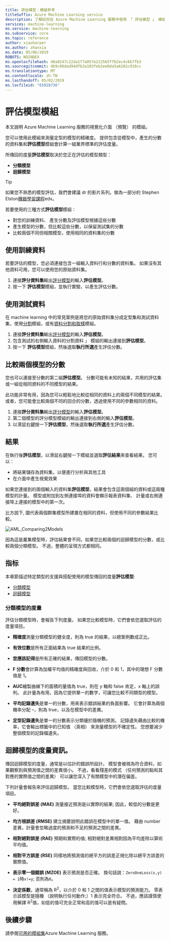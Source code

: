 ```yaml
---
title: 評估模型：模組參考
titleSuffix: Azure Machine Learning service
description: 了解如何在 Azure Machine Learning 服務中使用 「 評估模型 」 模組，來測量定型的模型精確度。
services: machine-learning
ms.service: machine-learning
ms.subservice: core
ms.topic: reference
author: xiaoharper
ms.author: zhanxia
ms.date: 05/06/2019
ROBOTS: NOINDEX
ms.openlocfilehash: 40a8247c22da1f7a057e222565ffb2ec4c6b7fb3
ms.sourcegitcommit: 4b9c06dad94dfb3a103feb2ee0da5a6202c910cc
ms.translationtype: MT
ms.contentlocale: zh-TW
ms.lasthandoff: 05/02/2019
ms.locfileid: "65028736"
---
```

# <a name="evaluate-model-module"></a>評估模型模組

本文說明 Azure Machine Learning 服務的視覺化介面 （預覽） 的模組。

您可以使用此模組來測量定型的模型的精確度。 提供包含從模型中，產生的分數的資料集和**評估模型**模組會計算一組業界標準的評估度量。
  
 所傳回的度量**評估模型**取決於您正在評估的模型類型：  
  
-   **分類模型**    
-   **迴歸模型**    



> [!TIP]
> 如果您不熟悉的模型評估，我們會建議 dr 的影片系列。做為一部分的 Stephen Elston[機器學習課程](https://blogs.technet.microsoft.com/machinelearning/2015/09/08/new-edx-course-data-science-machine-learning-essentials/)edx。 


若要使用的三種方式**評估模型**模組：

+ 對您的訓練資料、 產生分數及評估模型根據這些分數
+ 產生模型的分數，但比較這些分數，以保留測試集的分數
+ 比較兩個不同但相關模型，使用相同的資料集的分數

## <a name="use-the-training-data"></a>使用訓練資料

若要評估的模型，您必須連接包含一組輸入資料行和分數的資料集。  如果沒有其他資料可用，您可以使用您的原始資料集。

1. 連接**評分資料集**輸出[評分模型](./score-model.md)的輸入**評估模型**。 
2. 按一下 **評估模型**模組，並執行實驗，以產生評估分數。

## <a name="use-testing-data"></a>使用測試資料

在 machine learning 中的常見案例是將您的原始資料集分成定型集和測試資料集，使用[分割](./split-data.md)模組，或有[資料分割和取樣](./partition-and-sample.md)模組。 

1. 連接**評分資料集**輸出[評分模型](score-model.md)的輸入**評估模型**。 
2. 包含測試的右側輸入資料的分割資料 」 模組的輸出連接到**評估模型**。
2. 按一下 **評估模型**模組，然後選取**執行所選**產生評估分數。

## <a name="compare-scores-from-two-models"></a>比較兩個模型的分數

您也可以連接至分數的第二組**評估模型**。  分數可能有未知的結果，共用的評估集或一組從相同資料的不同模型的結果。

此功能非常有用，因為您可以輕鬆地比較從相同的資料上的兩個不同模型的結果。 或者，您可能會比較兩個不同的回合的分數，透過使用不同的參數相同的資料。

1. 連接**評分資料集**輸出[評分模型](score-model.md)的輸入**評估模型**。 
2. 第二個模型的評分模型模組的輸出連接到右側的輸入**評估模型**。
3. 以滑鼠右鍵按一下**評估模型**，然後選取**執行所選**產生評估分數。

## <a name="results"></a>結果

在執行後**評估模型**，以滑鼠右鍵按一下模組並選取**評估結果**來查看結果。 您可以：

+ 將結果儲存為資料集，以便進行分析與其他工具
+ 在介面中產生視覺效果

如果您連接到的兩個輸入的資料集**評估模型**，結果會包含這兩個組的資料或這兩種模型的計量。
模型或附加到左側連接埠的資料會顯示報表資料集、 計量或右側連接埠上連接的模型中的第一次。  

比方說下, 圖代表兩個群集模型所建置在相同的資料，但使用不同的參數結果比較。  

![AML&#95;Comparing2Models](media/module/aml-comparing2models.png "AML_Comparing2Models")  

因為這是叢集模型時，評估結果會不同，如果您比較兩個的迴歸模型的分數，或比較兩個分類模型。 不過，整體的呈現方式都相同。 

## <a name="metrics"></a>指标

本章節描述特定類型的支援與搭配使用的模型傳回的度量**評估模型**:

+ [分類模型](#bkmk_classification)
+ [迴歸模型](#bkmk_regression)

###  <a name="bkmk_classification"></a> 分類模型的度量

評估分類模型時，會報告下列度量。 如果您比較模型時，它們會依您選取評估的度量項目。  
  
-   **精確度**測量分類模型的健全度，則為 true 的結果，以總案例數成正比。  
  
-   **有效位數**是所有正面結果為 true 結果的比例。  
  
-   **您應該記得**是所有正確的結果，傳回模型的分數。  
  
-   **F 分數**會計算為加權平均值的精確度與回收，介於 0 和 1，其中的理想 F 分數值是 1。  
  
-   **AUC**繪製曲線下的面積的量值為 true，則在 y 軸和 false 肯定，x 軸上的誤判。 此計量為有用，因為它提供單一的數字，可讓您比較不同類型的模型。  
  
- **平均記錄遺失**是單一的分數，用來表示錯誤結果的負面影響。 它會計算為兩個機率分配 –，則為 true，以及在模型中的差異。  
  
- **定型記錄遺失**是單一的分數表示分類優於隨機的預測。 記錄遺失藉由比較的機率，它會輸出標籤中的已知值 （真相） 來測量模型的不確定性。 您想要減少整個模型的記錄檔遺失。

##  <a name="bkmk_regression"></a> 迴歸模型的度量資訊。
 
傳回迴歸模型的度量，通常是以估計的錯誤所設計。  模型會被視為符合資料，如果觀察到與預測值之間的差異很小。 不過，看看殘差的模式 （任何預測的點和其對應的實際值之間的差異） 可以讓您深入了有關模型中的潛在偏差。  
  
 下列計量會報告來評估迴歸模型。 當您比較模型時，它們會依您選取評估的度量項目。  
  
- **平均絕對誤差 (MAE)** 測量接近預測是以實際的結果; 因此，較低的分數是更好。  
  
- **均方根誤差 (RMSE)** 建立摘要說明此錯誤在模型中的單一值。 藉由 number 差異，計量會忽略過度的預測和不足的預測之間的差異。  
  
- **相對絕對誤差 (RAE)** 預期和實際的值; 相對絕對差異相對因為平均差除以算術平均值。  
  
- **相對平方誤差 (RSE)** 同樣地將預測值的總平方的誤差正規化除以總平方誤差的實際值。  
  
- **表示零一個錯誤 (MZOE)** 表示預測是否正確。  換句話說：`ZeroOneLoss(x,y) = 1`時`x!=y`; 否則為`0`。
  
- **決定係數**，通常稱為 R<sup>2</sup>，以介於 0 和 1 之間的值表示模型的預測能力。 零表示該模型是隨機 （說明執行任何動作;）1 表示完全符合。 不過，應該謹慎使用解譯 R<sup>2</sup>值，如低的值可完全正常和高的值可以是有疑問。
  

## <a name="next-steps"></a>後續步驟

請參閱[可用的模組集](module-reference.md)Azure Machine Learning 服務。 